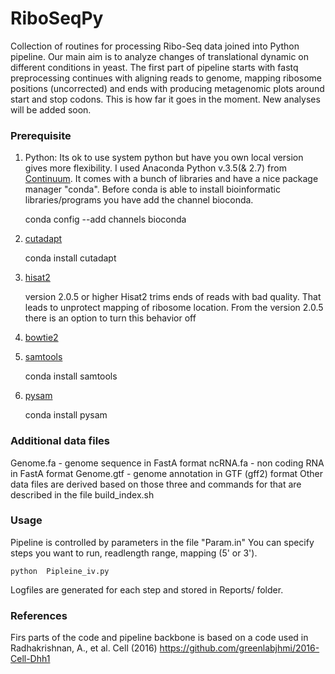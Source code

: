 # RiboSeqPy

Collection of routines for processing Ribo-Seq data joined into Python pipeline.
Our main aim is to analyze changes of translational dynamic on different conditions in yeast.
The first part of pipeline starts with fastq preprocessing continues with aligning reads 
to genome, mapping ribosome positions (uncorrected) and ends with producing metagenomic
plots around start and stop codons. This is how far it goes in the moment. 
New analyses will be added soon.


### Prerequisite
1) Python:
  Its ok to use system python but have you own local version gives more flexibility.
  I used Anaconda Python v.3.5(& 2.7) from [Continuum](https://www.continuum.io/downloads). It comes with a bunch of libraries and have a nice 
  package manager "conda". Before conda is able to install bioinformatic libraries/programs you have 
  add the channel bioconda.
  
    conda config --add channels bioconda
          
2) [cutadapt](https://cutadapt.readthedocs.io/en/stable/)   

    conda install cutadapt
          
3) [hisat2](ftp://ftp.ccb.jhu.edu/pub/infphilo/hisat2/downloads)

    version 2.0.5 or higher
    Hisat2 trims ends of reads with bad quality. That leads to unprotect mapping of ribosome location.
    From the version 2.0.5 there is an option to turn this behavior off
   
4) [bowtie2](http://bowtie-bio.sourceforge.net/bowtie2/index.shtml)

5) [samtools](https://github.com/samtools/samtools/) 

    conda install samtools
        
6) [pysam](https://github.com/pysam-developers/pysam)

    conda install pysam

### Additional data files
Genome.fa  - genome sequence in FastA format
ncRNA.fa   - non coding RNA in FastA format
Genome.gtf - genome annotation in GTF (gff2) format
Other data files are derived based on those three and commands for that are described in the file  build_index.sh

### Usage
Pipeline is controlled by parameters in the file "Param.in" You can specify steps you want to run, 
readlength range, mapping (5' or 3'). 

    python  Pipleine_iv.py

Logfiles are generated for each step and stored in Reports/ folder.


### References
Firs parts of the code and pipeline backbone is based on a code used in Radhakrishnan, A., et al. Cell (2016)
https://github.com/greenlabjhmi/2016-Cell-Dhh1
